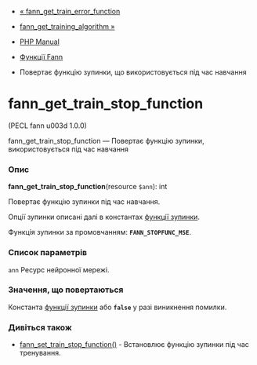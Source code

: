 - [« fann_get_train_error_function](function.fann-get-train-error-function.md)
- [fann_get_training_algorithm »](function.fann-get-training-algorithm.md)

- [PHP Manual](index.md)
- [Функції Fann](ref.fann.md)
- Повертає функцію зупинки, що використовується під час навчання

# fann_get_train_stop_function

(PECL fann u003d 1.0.0)

fann_get_train_stop_function — Повертає функцію зупинки,
використовується під час навчання

### Опис

**fann_get_train_stop_function**(resource `$ann`): int

Повертає функцію зупинки під час навчання.

Опції зупинки описані далі в константах [функції зупинки](fann.constants.md#constants.fann-stopfunc).

Функція зупинки за промовчанням: **`FANN_STOPFUNC_MSE`**.

### Список параметрів

`ann`
Ресурс нейронної мережі.

### Значення, що повертаються

Константа [функції зупинки](fann.constants.md#constants.fann-stopfunc) або **`false`**
у разі виникнення помилки.

### Дивіться також

- [fann_set_train_stop_function()](function.fann-set-train-stop-function.md) -
Встановлює функцію зупинки під час тренування.
